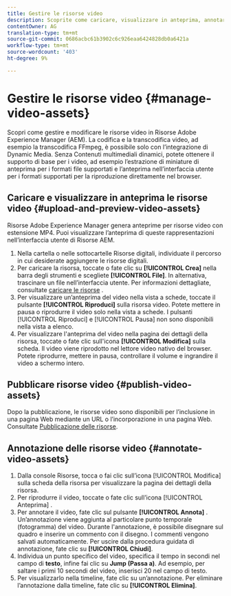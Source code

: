 ```yaml
---
title: Gestire le risorse video
description: Scoprite come caricare, visualizzare in anteprima, annotare e pubblicare risorse video.
contentOwner: AG
translation-type: tm+mt
source-git-commit: 0686acbc61b3902c6c926eaa6424828db0a6421a
workflow-type: tm+mt
source-wordcount: '403'
ht-degree: 9%

---
```



# Gestire le risorse video {#manage-video-assets}

Scopri come gestire e modificare le risorse video in Risorse Adobe Experience Manager (AEM). La codifica e la transcodifica video, ad esempio la transcodifica FFmpeg, è possibile solo con l’integrazione di Dynamic Media. Senza Contenuti multimediali dinamici, potete ottenere il supporto di base per i video, ad esempio l’estrazione di miniature di anteprima per i formati file supportati e l’anteprima nell’interfaccia utente per i formati supportati per la riproduzione direttamente nel browser.

<!-- Also, if you are licensed to use Dynamic Media, see the [Dynamic Media video documentation](/help/assets/dynamic-media/video.md). -->

## Caricare e visualizzare in anteprima le risorse video {#upload-and-preview-video-assets}

Risorse Adobe Experience Manager genera anteprime per risorse video con estensione MP4. Puoi visualizzare l’anteprima di queste rappresentazioni nell’interfaccia utente di Risorse AEM.

1. Nella cartella o nelle sottocartelle Risorse digitali, individuate il percorso in cui desiderate aggiungere le risorse digitali.
1. Per caricare la risorsa, toccate o fate clic su **[!UICONTROL Crea]** nella barra degli strumenti e scegliete **[!UICONTROL File]**. In alternativa, trascinare un file nell’interfaccia utente. Per informazioni dettagliate, consultate [caricare le risorse](manage-digital-assets.md#uploading-assets) .
1. Per visualizzare un’anteprima del video nella vista a schede, toccate il pulsante **[!UICONTROL Riproduci]** sulla risorsa video. Potete mettere in pausa o riprodurre il video solo nella vista a schede. I pulsanti [!UICONTROL Riproduci] e [!UICONTROL Pausa] non sono disponibili nella vista a elenco.
1. Per visualizzare l&#39;anteprima del video nella pagina dei dettagli della risorsa, toccate o fate clic sull&#39;icona **[!UICONTROL Modifica]** sulla scheda. Il video viene riprodotto nel lettore video nativo del browser. Potete riprodurre, mettere in pausa, controllare il volume e ingrandire il video a schermo intero.

## Pubblicare risorse video {#publish-video-assets}

Dopo la pubblicazione, le risorse video sono disponibili per l’inclusione in una pagina Web mediante un URL o l’incorporazione in una pagina Web. Consultate [Pubblicazione delle risorse](/help/assets/dynamic-media/publishing-dynamicmedia-assets.md).

## Annotazione delle risorse video {#annotate-video-assets}

1. Dalla console Risorse, tocca o fai clic sull’icona [!UICONTROL Modifica] sulla scheda della risorsa per visualizzare la pagina dei dettagli della risorsa.
1. Per riprodurre il video, toccate o fate clic sull’icona [!UICONTROL Anteprima] .
1. Per annotare il video, fate clic sul pulsante **[!UICONTROL Annota]** . Un’annotazione viene aggiunta al particolare punto temporale (fotogramma) del video. Durante l&#39;annotazione, è possibile disegnare sul quadro e inserire un commento con il disegno. I commenti vengono salvati automaticamente. Per uscire dalla procedura guidata di annotazione, fate clic su **[!UICONTROL Chiudi]**.
1. Individua un punto specifico del video, specifica il tempo in secondi nel campo di **testo**, infine fai clic su **Jump (Passa a)**. Ad esempio, per saltare i primi 10 secondi del video, inserisci 20 nel campo di testo.
1. Per visualizzarlo nella timeline, fate clic su un’annotazione. Per eliminare l’annotazione dalla timeline, fate clic su **[!UICONTROL Elimina]**.
